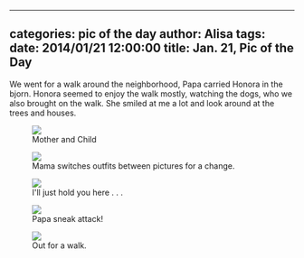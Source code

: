 
---
categories: pic of the day
author: Alisa
tags: 
date: 2014/01/21 12:00:00
title: Jan. 21, Pic of the Day 
---
We went for a walk around the neighborhood, Papa carried Honora in the bjorn. Honora seemed to enjoy the walk mostly, watching the dogs, who we also brought on the walk. She smiled at me a lot and look around at the trees and houses. 

<figure>
<img src="/img/2014/01/21/img_0514_large.jpg" />
<figcaption>Mother and Child</figcaption>
</figure>

<figure>
<img src="/img/2014/01/21/img_0630_large.jpg" />
<figcaption>Mama switches outfits between pictures for a change.</figcaption>
</figure>

<figure>
<img src="/img/2014/01/21/img_0504_large.jpg" />
<figcaption>I'll just hold you here . . .</figcaption>
</figure>


<figure>
<img src="/img/2014/01/21/img_0511_large.jpg" />
<figcaption>Papa sneak attack!</figcaption>
</figure>
<figure>
<img src="/img/2014/01/21/img_0663_large.jpg" />
<figcaption>Out for a walk.</figcaption>
</figure>